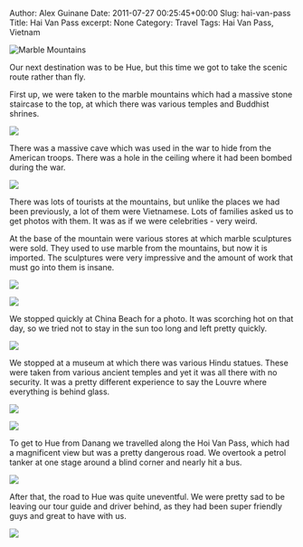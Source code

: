 Author: Alex Guinane
Date: 2011-07-27 00:25:45+00:00
Slug: hai-van-pass
Title: Hai Van Pass
excerpt: None
Category: Travel
Tags: Hai Van Pass, Vietnam

![Marble Mountains](/images/2011/2011-07-27-hai-van-pass/img_1921.jpg)

Our next destination was to be Hue, but this time we got to take the scenic route rather than fly.

First up, we were taken to the marble mountains which had a massive stone staircase to the top, at which there was various temples and Buddhist shrines.

![](/images/2011/2011-07-27-hai-van-pass/IMG_1934.jpg)

There was a massive cave which was used in the war to hide from the American troops. There was a hole in the ceiling where it had been bombed during the war.

![](/images/2011/2011-07-27-hai-van-pass/IMG_1959.jpg)

There was lots of tourists at the mountains, but unlike the places we had been previously, a lot of them were Vietnamese. Lots of families asked us to get photos with them. It was as if we were celebrities - very weird.

At the base of the mountain were various stores at which marble sculptures were sold. They used to use marble from the mountains, but now it is imported. The sculptures were very impressive and the amount of work that must go into them is insane.

![](/images/2011/2011-07-27-hai-van-pass/P1080028.jpg)

![](/images/2011/2011-07-27-hai-van-pass/P1080032.jpg)

We stopped quickly at China Beach for a photo. It was scorching hot on that day, so we tried not to stay in the sun too long and left pretty quickly.

![](/images/2011/2011-07-27-hai-van-pass/IMG_1988.jpg)

We stopped at a museum at which there was various Hindu statues. These were taken from various ancient temples and yet it was all there with no security. It was a pretty different experience to say the Louvre where everything is behind glass.

![](/images/2011/2011-07-27-hai-van-pass/IMG_1998.jpg)

![](/images/2011/2011-07-27-hai-van-pass/IMG_2006.jpg)

To get to Hue from Danang we travelled along the Hoi Van Pass, which had a magnificent view but was a pretty dangerous road. We overtook a petrol tanker at one stage around a blind corner and nearly hit a bus.

![](/images/2011/2011-07-27-hai-van-pass/IMG_2027.jpg)

After that, the road to Hue was quite uneventful. We were pretty sad to be leaving our tour guide and driver behind, as they had been super friendly guys and great to have with us.

![](/images/2011/2011-07-27-hai-van-pass/P1080059.jpg)
